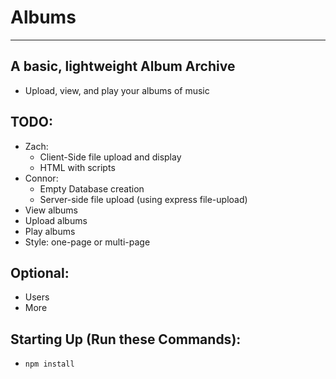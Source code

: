 # Albums
---------

## A basic, lightweight Album Archive
  - Upload, view, and play your albums of music

## TODO:
  - Zach:
    - Client-Side file upload and display
    - HTML with scripts
  - Connor:
    - Empty Database creation
    - Server-side file upload (using express file-upload)
  - View albums
  - Upload albums
  - Play albums
  - Style: one-page or multi-page

## Optional:
  - Users
  - More

## Starting Up (Run these Commands):
  - <code>npm install</code>
